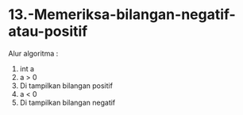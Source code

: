 # 13.-Memeriksa-bilangan-negatif-atau-positif

Alur algoritma :
1. int a 
2. a > 0
3. Di tampilkan bilangan positif
4. a < 0
5. Di tampilkan bilangan negatif
